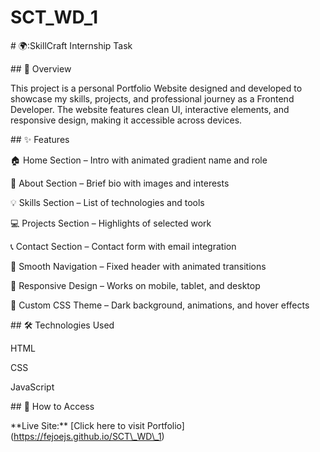 # SCT\_WD\_1

\# 🌍:SkillCraft Internship Task

\## 📝 Overview

This project is a personal Portfolio Website designed and developed to showcase my skills, projects, and professional journey as a Frontend Developer. The website features clean UI, interactive elements, and responsive design, making it accessible across devices.



\## ✨ Features

🏠 Home Section – Intro with animated gradient name and role



👤 About Section – Brief bio with images and interests



💡 Skills Section – List of technologies and tools



💻 Projects Section – Highlights of selected work



📞 Contact Section – Contact form with email integration



🧭 Smooth Navigation – Fixed header with animated transitions



📱 Responsive Design – Works on mobile, tablet, and desktop



🎨 Custom CSS Theme – Dark background, animations, and hover effects



\## 🛠️ Technologies Used

HTML



CSS



JavaScript 



\## 🚀 How to Access



\*\*Live Site:\*\* \[Click here to visit Portfolio](https://fejoejs.github.io/SCT\_WD\_1)



